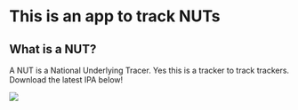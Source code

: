 #  This is an app to track NUTs

## What is a NUT?
A NUT is a National Underlying Tracer.
Yes this is a tracker to track trackers.
Download the latest IPA below!

<a href="https://github.com/LiamPalmqvist/NutButton/releases/download/Alpha-v0.2/latest.ipa">
<img src="https://img.shields.io/github/downloads/LiamPalmqvist/NutButton/latest.ipa?style=for-the-badge&logo=github&color=green&link=https%3A%2F%2Fgithub.com%2FLiamPalmqvist%2FNutButton%2Freleases%2Fdownload%2FAlpha-v0.2%2Flatest.ipa">
</a>
